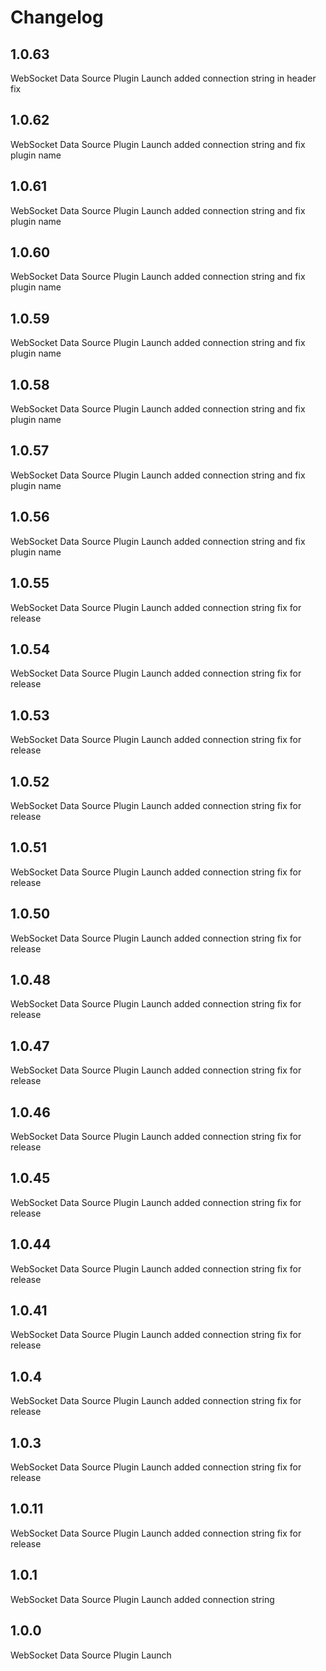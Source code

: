 # Changelog


## 1.0.63

WebSocket Data Source Plugin Launch added connection string in header fix

## 1.0.62

WebSocket Data Source Plugin Launch added connection string and fix plugin name

## 1.0.61

WebSocket Data Source Plugin Launch added connection string and fix plugin name

## 1.0.60

WebSocket Data Source Plugin Launch added connection string and fix plugin name

## 1.0.59

WebSocket Data Source Plugin Launch added connection string and fix plugin name

## 1.0.58

WebSocket Data Source Plugin Launch added connection string and fix plugin name

## 1.0.57

WebSocket Data Source Plugin Launch added connection string and fix plugin name

## 1.0.56

WebSocket Data Source Plugin Launch added connection string and fix plugin name

## 1.0.55

WebSocket Data Source Plugin Launch added connection string fix for release 

## 1.0.54

WebSocket Data Source Plugin Launch added connection string fix for release 

## 1.0.53

WebSocket Data Source Plugin Launch added connection string fix for release 

## 1.0.52

WebSocket Data Source Plugin Launch added connection string fix for release 


## 1.0.51

WebSocket Data Source Plugin Launch added connection string fix for release 

## 1.0.50

WebSocket Data Source Plugin Launch added connection string fix for release 


## 1.0.48

WebSocket Data Source Plugin Launch added connection string fix for release 

## 1.0.47

WebSocket Data Source Plugin Launch added connection string fix for release 

## 1.0.46

WebSocket Data Source Plugin Launch added connection string fix for release 

## 1.0.45

WebSocket Data Source Plugin Launch added connection string fix for release 

## 1.0.44

WebSocket Data Source Plugin Launch added connection string fix for release 

## 1.0.41

WebSocket Data Source Plugin Launch added connection string fix for release

## 1.0.4

WebSocket Data Source Plugin Launch added connection string fix for release

## 1.0.3

WebSocket Data Source Plugin Launch added connection string fix for release

## 1.0.11

WebSocket Data Source Plugin Launch added connection string fix for release

## 1.0.1

WebSocket Data Source Plugin Launch added connection string

## 1.0.0

WebSocket Data Source Plugin Launch

